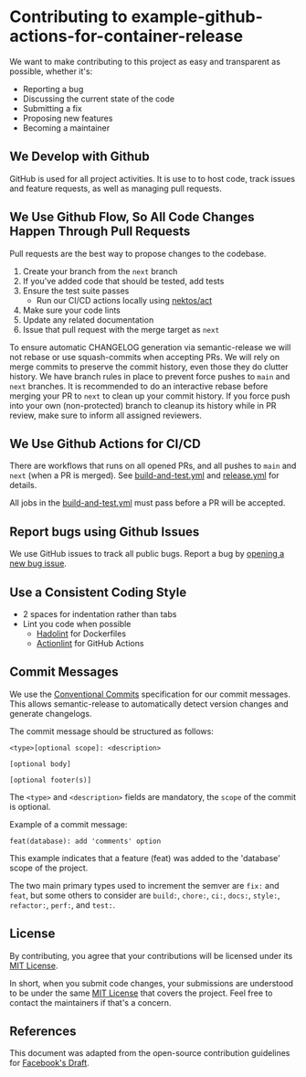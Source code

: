 # Contributing to example-github-actions-for-container-release

We want to make contributing to this project as easy and transparent as possible, whether it's:

- Reporting a bug
- Discussing the current state of the code
- Submitting a fix
- Proposing new features
- Becoming a maintainer

## We Develop with Github

GitHub is used for all project activities. It is use to to host code, track issues and feature requests, as well as managing pull requests.

## We Use Github Flow, So All Code Changes Happen Through Pull Requests

Pull requests are the best way to propose changes to the codebase.

1. Create your branch from the `next` branch
2. If you've added code that should be tested, add tests
3. Ensure the test suite passes
    * Run our CI/CD actions locally using [nektos/act](https://github.com/nektos/act)
4. Make sure your code lints
5. Update any related documentation
6. Issue that pull request with the merge target as `next`

To ensure automatic CHANGELOG generation via semantic-release we will not rebase or use squash-commits when accepting PRs. We will rely on merge commits to preserve the commit history, even those they do clutter history. We have branch rules in place to prevent force pushes to `main` and `next` branches. It is recommended to do an interactive rebase before merging your PR to `next` to clean up your commit history. If you force push into your own (non-protected) branch to cleanup its history while in PR review, make sure to inform all assigned reviewers.

## We Use Github Actions for CI/CD

There are workflows that runs on all opened PRs, and all pushes to `main` and `next` (when a PR is merged). See [build-and-test.yml](./.github/workflows/build-and-test.yml) and [release.yml](./.github/workflows/release.yml) for details.

All jobs in the [build-and-test.yml](./.github/workflows/build-and-test.yml) must pass before a PR will be accepted.

## Report bugs using Github Issues

We use GitHub issues to track all public bugs. Report a bug by [opening a new bug issue](https://github.com/Johnny-Knighten/example-github-actions-for-container-release/issues/new?assignees=Johnny-Knighten&labels=bug&projects=&template=bug-report.md&title=%7BBUG%7D).

## Use a Consistent Coding Style

* 2 spaces for indentation rather than tabs
* Lint you code when possible
  * [Hadolint](https://github.com/hadolint/hadolint) for Dockerfiles
  * [Actionlint](https://github.com/rhysd/actionlint) for GitHub Actions

## Commit Messages

We use the [Conventional Commits](https://www.conventionalcommits.org/) specification for our commit messages. This allows semantic-release to automatically detect version changes and generate changelogs.

The commit message should be structured as follows:
```
<type>[optional scope]: <description>

[optional body]

[optional footer(s)]
```
The `<type>` and `<description>` fields are mandatory, the `scope` of the commit is optional.

Example of a commit message:
```
feat(database): add 'comments' option
```

This example indicates that a feature (feat) was added to the 'database' scope of the project.

The two main primary types used to increment the semver are `fix:` and `feat`, but some others to consider are `build:`, `chore:`, `ci:`, `docs:`, `style:`, `refactor:`, `perf:`, and `test:`.

## License

By contributing, you agree that your contributions will be licensed under its [MIT License](LICENSE).

In short, when you submit code changes, your submissions are understood to be under the same [MIT License](LICENSE) that covers the project. Feel free to contact the maintainers if that's a concern.

## References

This document was adapted from the open-source contribution guidelines for [Facebook's Draft](https://github.com/facebook/draft-js/blob/master/CONTRIBUTING.md).
